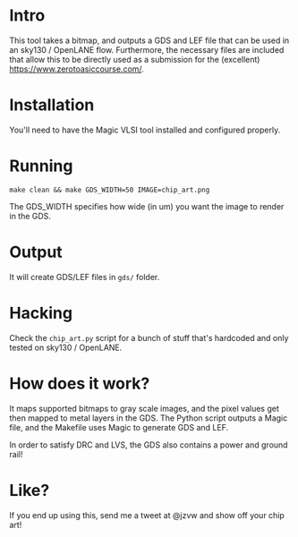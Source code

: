 # Intro
This tool takes a bitmap, and outputs a GDS and LEF file that can be used in an sky130 / OpenLANE flow. Furthermore, the necessary files are included that allow this to be directly used as a submission for the (excellent) https://www.zerotoasiccourse.com/.

# Installation
You'll need to have the Magic VLSI tool installed and configured properly.

# Running
`make clean && make GDS_WIDTH=50 IMAGE=chip_art.png`

The GDS_WIDTH specifies how wide (in um) you want the image to render in the GDS. 

# Output
It will create GDS/LEF files in `gds/` folder. 

# Hacking
Check the `chip_art.py` script for a bunch of stuff that's hardcoded and only tested on sky130 / OpenLANE.

# How does it work?
It maps supported bitmaps to gray scale images, and the pixel values get then mapped to metal layers in the GDS. The Python script outputs a Magic file, and the Makefile uses Magic to generate GDS and LEF. 

In order to satisfy DRC and LVS, the GDS also contains a power and ground rail!

# Like?
If you end up using this, send me a tweet at @jzvw and show off your chip art!
